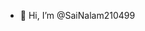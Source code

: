 - 👋 Hi, I’m @SaiNalam210499

<!---
SaiNalam210499/SaiNalam210499 is a ✨ special ✨ repository because its `README.md` (this file) appears on your GitHub profile.
You can click the Preview link to take a look at your changes.
--->
